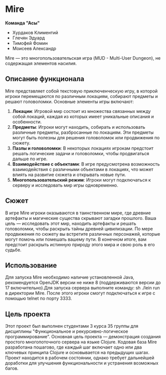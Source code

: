 # Mire

**Команда "Асы"**

- Хурдаков Климентий
- Глечян Эдуард
- Тимофей Фомин
- Моисеев Александр

Mire — это многопользовательская игра (MUD - Multi-User Dungeon), не содержащая элементов насилия.

## Описание функционала

Mire представляет собой текстовую приключенческую игру, в которой игроки перемещаются по различным локациям, собирают предметы и решают головоломки. Основные элементы игры включают:

1. **Локации**: Игровой мир состоит из множества связанных между собой локаций, каждая из которых имеет уникальные описания и особенности.
2. **Предметы**: Игроки могут находить, собирать и использовать различные предметы, разбросанные по локациям. Эти предметы могут быть полезны для решения головоломок или продвижения по сюжету.
3. **Пазлы и головоломки**: В некоторых локациях игрокам предстоит решать логические задачи и головоломки, чтобы продвигаться дальше по игре.
4. **Взаимодействие с объектами**: В игре предусмотрена возможность взаимодействия с различными объектами в локациях, что может влиять на развитие сюжета и открывать новые пути.
5. **Многопользовательский режим**: Игроки могут подключаться к серверу и исследовать мир игры одновременно.

## Сюжет

В игре Mire игроки оказываются в таинственном мире, где древние артефакты и магические существа скрывают загадки прошлого. Ваша цель — исследовать этот мир, находить артефакты и решать головоломки, чтобы раскрыть тайны древней цивилизации. По мере продвижения по сюжету вы встретите различных персонажей, которые могут помочь или помешать вашему пути. В конечном итоге, вам предстоит раскрыть истинную природу этого мира и свою роль в его судьбе.

## Использование

Для запуска Mire необходимо наличие установленной Java, рекомендуется OpenJDK версии не ниже 8 (поддерживаются версии до 17 включительно).Для запуска сервера выполните команду:
sh
./lein run
в директории Mire. После этого игроки смогут подключаться к игре с помощью telnet по порту 3333.

## Цель проекта

Этот проект был выполнен студентами 3 курса 35 группы для дисциплины "Функциональное и рекурсивно-логическое программирование". Основная цель проекта — демонстрация создания простого многопоточного сервера на языке Clojure. Кодовая база Mire разработана пошагово, где каждый шаг включает одно или два ключевых принципа Clojure и основывается на предыдущих шагах.
Проект находится в рабочем состоянии, однако требует дальнейшей доработки для улучшения функциональности и устранения возможных багов.
